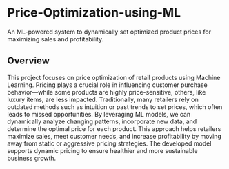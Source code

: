 # Price-Optimization-using-ML
An ML-powered system to dynamically set optimized product prices for maximizing sales and profitability.

## Overview
This project focuses on price optimization of retail products using Machine Learning. Pricing plays a crucial role in influencing customer purchase behavior—while some products are highly price-sensitive, others, like luxury items, are less impacted. Traditionally, many retailers rely on outdated methods such as intuition or past trends to set prices, which often leads to missed opportunities. By leveraging ML models, we can dynamically analyze changing patterns, incorporate new data, and determine the optimal price for each product. This approach helps retailers maximize sales, meet customer needs, and increase profitability by moving away from static or aggressive pricing strategies. The developed model supports dynamic pricing to ensure healthier and more sustainable business growth.
